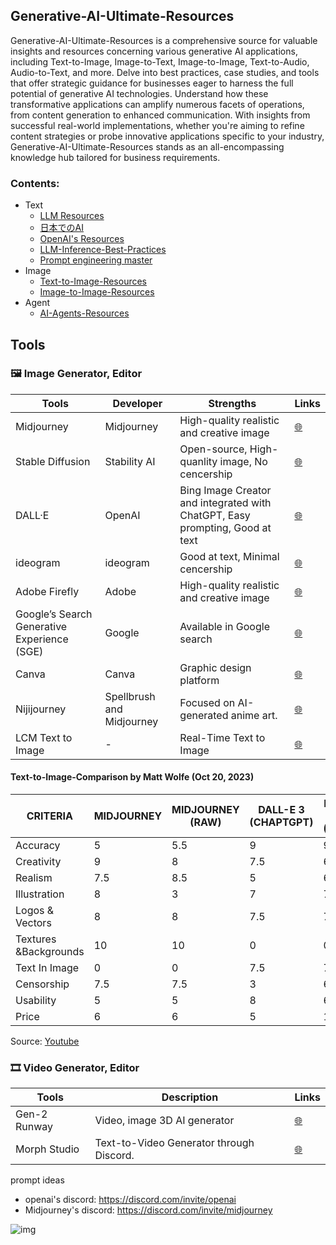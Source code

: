 ## Generative-AI-Ultimate-Resources

Generative-AI-Ultimate-Resources is a comprehensive source for valuable insights and resources concerning various generative AI applications, including Text-to-Image, Image-to-Text, Image-to-Image, Text-to-Audio, Audio-to-Text, and more. Delve into best practices, case studies, and tools that offer strategic guidance for businesses eager to harness the full potential of generative AI technologies. Understand how these transformative applications can amplify numerous facets of operations, from content generation to enhanced communication. With insights from successful real-world implementations, whether you're aiming to refine content strategies or probe innovative applications specific to your industry, Generative-AI-Ultimate-Resources stands as an all-encompassing knowledge hub tailored for business requirements.

### Contents:
- Text
  - [LLM Resources](https://github.com/jingwora/Generative-AI-Ultimate-Resources/blob/main/contents/LLM-Resources.md)
  - [日本でのAI](https://github.com/jingwora/Generative-AI-Ultimate-Resources/blob/main/contents/AI-in-Japan.md)
  - [OpenAI's Resources](https://github.com/jingwora/Generative-AI-Ultimate-Resources/blob/main/contents/Openai-Resources.md)
  - [LLM-Inference-Best-Practices](https://github.com/jingwora/Generative-AI-Ultimate-Resources/blob/main/contents/LLM-Inference-Best-Practices.md)
  - [Prompt engineering master](https://github.com/jingwora/Generative-AI-Ultimate-Resources/blob/main/contents/Prompt-engineering-master.md)
- Image
  - [Text-to-Image-Resources](https://github.com/jingwora/Generative-AI-Ultimate-Resources/blob/main/contents/Text-to-Image-Prompts-Resources.md)
  - [Image-to-Image-Resources](https://github.com/jingwora/Generative-AI-Ultimate-Resources/blob/main/contents/Image-to-Image-Resources.md)
- Agent
  - [AI-Agents-Resources](https://github.com/jingwora/Generative-AI-Ultimate-Resources/blob/main/contents/AI-Agents-Resources.md)


## Tools

### 🖼️ Image Generator, Editor

| **Tools** | **Developer** | **Strengths** | **Links** |
|-----|-----|-----|-----|
| Midjourney | Midjourney | High-quality realistic and creative image | [🌐](https://www.midjourney.com/) |
| Stable Diffusion | Stability AI |  Open-source, High-quanlity image, No cencership | [🌐](https://ja.stability.ai/stable-diffusion) |
| DALL·E | OpenAI | Bing Image Creator and integrated with ChatGPT, Easy prompting, Good at text  | [🌐](https://openai.com/dall-e-3) |
| ideogram | ideogram | Good at text, Minimal cencership | [🌐](https://ideogram.ai/) |
| Adobe Firefly | Adobe | High-quality realistic and creative image | [🌐](https://firefly.adobe.com/) |
| Google’s Search Generative Experience (SGE)  | Google  | Available in Google search | [🌐](https://firefly.adobe.com/) |
| Canva | Canva | Graphic design platform | [🌐](https://www.canva.com/ai-image-generator/) |
| Nijijourney | Spellbrush and Midjourney | Focused on AI-generated anime art. | [🌐](https://nijijourney.com/ja/) |
|  LCM Text to Image  | - | Real-Time Text to Image  | [🌐](https://huggingface.co/spaces/radames/Real-Time-Latent-Consistency-Model-Text-To-Image) |

#### Text-to-Image-Comparison by Matt Wolfe (Oct 20, 2023)

| CRITERIA           | MIDJOURNEY | MIDJOURNEY (RAW) | DALL-E 3 (CHAPTGPT) | DALL-E 3 (BING) | SDXL (LEONARDO) | FIREFLY 2 | GOOGLE | IDEOGRAM |
|--------------------|------------|------------------|--------------------|-----------------|-----------------|-----------|--------|----------|
| Accuracy           | 5          | 5.5              | 9                  | 9               | 6.5             | 6.5       | 7.2    | 6.7      |
| Creativity         | 9          | 8                | 7.5                | 6               | 7.9             | 5         | 5.3    | 6.8      |
| Realism            | 7.5        | 8.5              | 5                  | 6               | 6.3             | 8         | 3      | 4        |
| Illustration       | 8          | 3                | 7                  | 7               | 7.8             | 7.5       | 6.5    | 6.8      |
| Logos & Vectors    | 8          | 8                | 7.5                | 7.5             | 6               | 7.8       | 8.3    | 7.8      |
| Textures &Backgrounds| 10       | 10               | 0                  | 0               | 10              | 10        | 0      | 0        |
| Text In Image      | 0          | 0                | 7.5                | 7.5             | 4.5             | 1.5       | 7.7    | 7.6      |
| Censorship         | 7.5        | 7.5              | 3                  | 6               | 10              | 1         | 7.5    | 10       |
| Usability          | 5          | 5                | 8                  | 6               | 9               | 8         | 6      | 6.3      |
| Price              | 6          | 6                | 5                  | 10              | 7.5             | 6.5       | 10     | 10       |

Source: [Youtube](https://www.youtube.com/watch?v=UsnyU-9mbKE)

### 🎞️ Video Generator, Editor

| **Tools** | **Description** | **Links** |
|-----|-----|-----|
| Gen-2 Runway | Video, image 3D AI generator | [🌐](https://research.runwayml.com/gen2) |
| Morph Studio | Text-to-Video Generator through Discord. | [🌐](https://www.morphstudio.xyz/) |

prompt ideas
- openai's discord: https://discord.com/invite/openai
- Midjourney's discord: https://discord.com/invite/midjourney



![img](https://d3kqjh0d0ujjwo.cloudfront.net/static/images/article/2082/2082_fig01.png)



